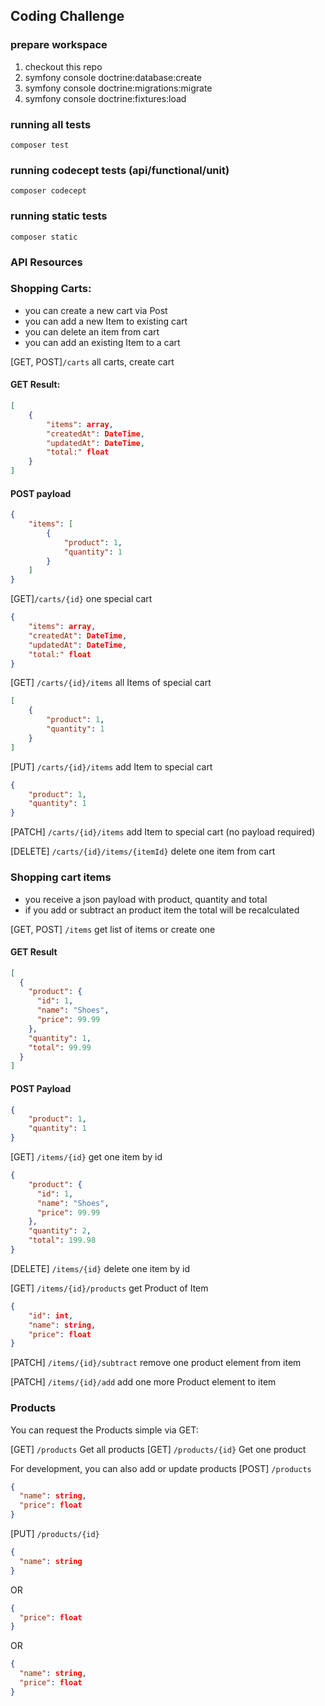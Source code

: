 ## Coding Challenge

### prepare workspace

1. checkout this repo
2. symfony console doctrine:database:create
3. symfony console doctrine:migrations:migrate
4. symfony console doctrine:fixtures:load

### running all tests

```shell
composer test
```

### running codecept tests (api/functional/unit)
```shell
composer codecept
```
### running static tests
```shell
composer static
```

### API Resources

### Shopping Carts:
- you can create a new cart via Post
- you can add a new Item to existing cart
- you can delete an item from cart
- you can add an existing Item to a cart

[GET, POST]`/carts` all carts, create cart
#### GET Result:
```json
[
    {
        "items": array,
        "createdAt": DateTime,
        "updatedAt": DateTime,
        "total:" float
    }
]
```
#### POST payload
```json
{
    "items": [
        {
            "product": 1,
            "quantity": 1
        }
    ]
}
```

[GET]`/carts/{id}` one special cart
```json
{
    "items": array,
    "createdAt": DateTime,
    "updatedAt": DateTime,
    "total:" float
}
```
[GET] `/carts/{id}/items` all Items of special cart
```json
[
    {
        "product": 1,
        "quantity": 1
    }
]
```
[PUT] `/carts/{id}/items` add Item to special cart
```json
{
    "product": 1,
    "quantity": 1
}
```
[PATCH] `/carts/{id}/items` add Item to special cart (no payload required)

[DELETE] `/carts/{id}/items/{itemId}` delete one item from cart

### Shopping cart items
- you receive a json payload with product, quantity and total
- if you add or subtract an product item the total will be recalculated

[GET, POST] `/items` get list of items or create one

#### GET Result

```json
[
  {
    "product": {
      "id": 1,
      "name": "Shoes",
      "price": 99.99
    },
    "quantity": 1,
    "total": 99.99
  }
]
```

#### POST Payload
```json
{
    "product": 1,
    "quantity": 1
}
```

[GET] `/items/{id}` get one item by id
```json
{
    "product": {
      "id": 1,
      "name": "Shoes",
      "price": 99.99
    },
    "quantity": 2,
    "total": 199.98
}
```

[DELETE] `/items/{id}` delete one item by id

[GET] `/items/{id}/products` get Product of Item
```json
{
    "id": int,
    "name": string,
    "price": float
}
```

[PATCH] `/items/{id}/subtract` remove one product element from item

[PATCH] `/items/{id}/add` add one more Product element to item

### Products

You can request the Products simple via GET:

[GET] `/products` Get all products
[GET] `/products/{id}` Get one product

For development, you can also add or update products
[POST] `/products`
```json
{
  "name": string,
  "price": float
}
```
[PUT] `/products/{id}`
```json
{
  "name": string
}
```
OR
```json
{
  "price": float
}
```
OR
```json
{
  "name": string,
  "price": float
}
```